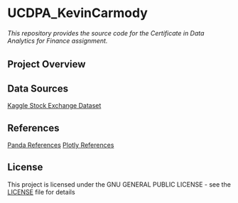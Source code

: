 # UCDPA_KevinCarmody
###### This repository provides the source code for the Certificate in Data Analytics for Finance assignment.

## Project Overview

## Data Sources
[Kaggle Stock Exchange Dataset](https://www.kaggle.com/datasets/mattiuzc/stock-exchange-data)
## References
[Panda References](https://pandas.pydata.org/docs/reference/frame.html)
[Plotly References](https://plotly.com/python/getting-started/#overview)


## License
This project is licensed under the GNU GENERAL PUBLIC LICENSE - see the [LICENSE](LICENSE) file for details
